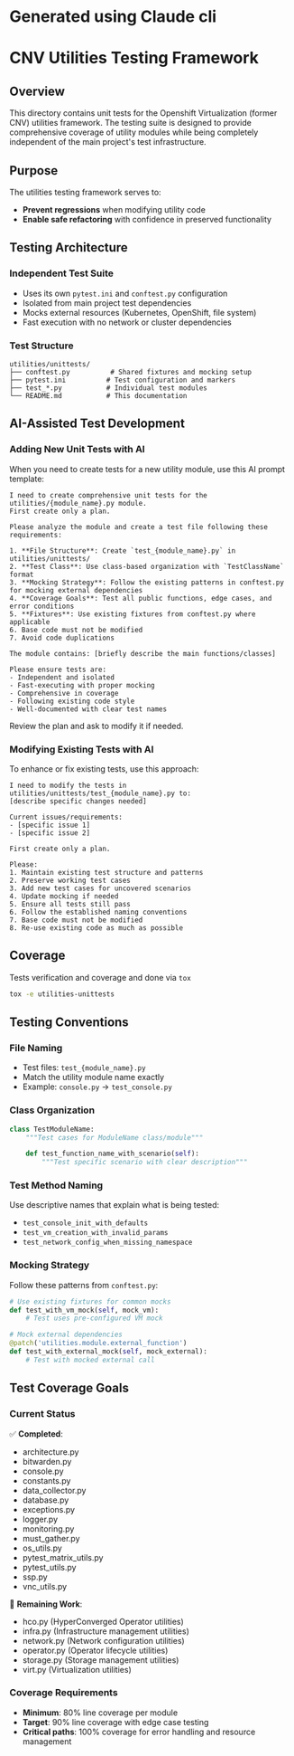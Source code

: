 # Generated using Claude cli

# CNV Utilities Testing Framework

## Overview

This directory contains unit tests for the Openshift Virtualization (former CNV) utilities framework.
The testing suite is designed to provide comprehensive coverage of utility modules while being completely independent of the main project's test infrastructure.

## Purpose

The utilities testing framework serves to:

- **Prevent regressions** when modifying utility code
- **Enable safe refactoring** with confidence in preserved functionality

## Testing Architecture

### Independent Test Suite
- Uses its own `pytest.ini` and `conftest.py` configuration
- Isolated from main project test dependencies
- Mocks external resources (Kubernetes, OpenShift, file system)
- Fast execution with no network or cluster dependencies

### Test Structure
```
utilities/unittests/
├── conftest.py          # Shared fixtures and mocking setup
├── pytest.ini          # Test configuration and markers
├── test_*.py           # Individual test modules
└── README.md           # This documentation
```

## AI-Assisted Test Development

### Adding New Unit Tests with AI

When you need to create tests for a new utility module, use this AI prompt template:

```
I need to create comprehensive unit tests for the utilities/{module_name}.py module.
First create only a plan.

Please analyze the module and create a test file following these requirements:

1. **File Structure**: Create `test_{module_name}.py` in utilities/unittests/
2. **Test Class**: Use class-based organization with `TestClassName` format
3. **Mocking Strategy**: Follow the existing patterns in conftest.py for mocking external dependencies
4. **Coverage Goals**: Test all public functions, edge cases, and error conditions
5. **Fixtures**: Use existing fixtures from conftest.py where applicable
6. Base code must not be modified
7. Avoid code duplications

The module contains: [briefly describe the main functions/classes]

Please ensure tests are:
- Independent and isolated
- Fast-executing with proper mocking
- Comprehensive in coverage
- Following existing code style
- Well-documented with clear test names
```

Review the plan and ask to modify it if needed.

### Modifying Existing Tests with AI

To enhance or fix existing tests, use this approach:

```
I need to modify the tests in utilities/unittests/test_{module_name}.py to:
[describe specific changes needed]

Current issues/requirements:
- [specific issue 1]
- [specific issue 2]

First create only a plan.

Please:
1. Maintain existing test structure and patterns
2. Preserve working test cases
3. Add new test cases for uncovered scenarios
4. Update mocking if needed
5. Ensure all tests still pass
6. Follow the established naming conventions
7. Base code must not be modified
8. Re-use existing code as much as possible

```

## Coverage

Tests verification and coverage and done via `tox`

```bash
tox -e utilities-unittests
```

## Testing Conventions

### File Naming
- Test files: `test_{module_name}.py`
- Match the utility module name exactly
- Example: `console.py` → `test_console.py`

### Class Organization
```python
class TestModuleName:
    """Test cases for ModuleName class/module"""

    def test_function_name_with_scenario(self):
        """Test specific scenario with clear description"""
```

### Test Method Naming
Use descriptive names that explain what is being tested:
- `test_console_init_with_defaults`
- `test_vm_creation_with_invalid_params`
- `test_network_config_when_missing_namespace`

### Mocking Strategy
Follow these patterns from `conftest.py`:

```python
# Use existing fixtures for common mocks
def test_with_vm_mock(self, mock_vm):
    # Test uses pre-configured VM mock

# Mock external dependencies
@patch('utilities.module.external_function')
def test_with_external_mock(self, mock_external):
    # Test with mocked external call
```

## Test Coverage Goals

### Current Status
✅ **Completed**:
- architecture.py
- bitwarden.py
- console.py
- constants.py
- data_collector.py
- database.py
- exceptions.py
- logger.py
- monitoring.py
- must_gather.py
- os_utils.py
- pytest_matrix_utils.py
- pytest_utils.py
- ssp.py
- vnc_utils.py

🔄 **Remaining Work**:
- hco.py (HyperConverged Operator utilities)
- infra.py (Infrastructure management utilities)
- network.py (Network configuration utilities)
- operator.py (Operator lifecycle utilities)
- storage.py (Storage management utilities)
- virt.py (Virtualization utilities)

### Coverage Requirements
- **Minimum**: 80% line coverage per module
- **Target**: 90% line coverage with edge case testing
- **Critical paths**: 100% coverage for error handling and resource management
